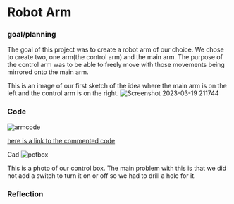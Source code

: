 # Robot Arm 

### goal/planning

The goal of this project was to create a robot arm of our choice. We chose to create two, one arm(the control arm) and the main arm.
The purpose of the control arm was to be able to freely move with those movements being mirrored onto the main arm.

This is an image of our first sketch of the idea where the main arm is on the left and the control arm is on the right.
![Screenshot 2023-03-19 211744](https://user-images.githubusercontent.com/71402974/226225006-5d60c13c-8965-4f6a-91ba-2bcdef4e319b.png)

### Code

![armcode](https://user-images.githubusercontent.com/71402974/227213629-6c2abaa0-b986-4f4a-bfa6-a55c35dc4fbc.png)

[here is a link to the commented code](https://create.arduino.cc/editor/whunt29a/4c440bf3-3f6e-464b-9f79-051cee3a1420/preview) 





Cad
![potbox](https://user-images.githubusercontent.com/71402974/227217029-ffd1ba36-ef4d-4e06-9d3b-5a103c76c470.png)

This is a photo of our control box. The main problem with this is that we did not add a switch to turn it on or off so we had to drill a hole for it.  

### Reflection
